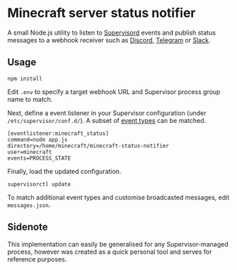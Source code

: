 # Minecraft server status notifier

A small Node.js utility to listen to [Supervisord](http://supervisord.org/) events and publish status messages to a webhook receiver such as [Discord](https://discordapp.com/), [Telegram](https://telegram.org/) or [Slack](https://slack.com/).

## Usage

    npm install

Edit `.env` to specify a target webhook URL and Supervisor process group name to match.

Next, define a event listener in your Supervisor configuration (under `/etc/supervisor/conf.d/`). A subset of [event types](http://supervisord.org/events.html#event-types) can be matched.

    [eventlistener:minecraft_status]
    command=node app.js
    directory=/home/minecraft/minecraft-status-notifier
    user=minecraft
    events=PROCESS_STATE

Finally, load the updated configuration.

    supervisorctl update

To match additional event types and customise broadcasted messages, edit `messages.json`.

## Sidenote

This implementation can easily be generalised for any Supervisor-managed process, however was created as a quick personal tool and serves for reference purposes.
